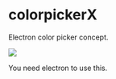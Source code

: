 # colorpickerX
Electron color picker concept.


![](http://i.piccy.info/i9/6c0d4fcee24e35ee62fcf00af3a3c4df/1491741387/87092/1136199/3S_C8QtEJQk.jpg)

You need electron to use this.
